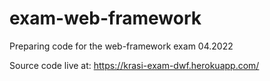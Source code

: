 # exam-web-framework

Preparing code for the web-framework exam 04.2022

Source code live at:
https://krasi-exam-dwf.herokuapp.com/
